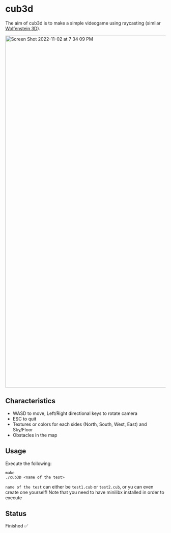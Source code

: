 # cub3d

The aim of cub3d is to make a simple videogame using raycasting (similar [Wolfenstein 3D](https://en.wikipedia.org/wiki/Wolfenstein_3D)).

<img width="1102" alt="Screen Shot 2022-11-02 at 7 34 09 PM" src="https://user-images.githubusercontent.com/46970685/199574436-64a3a2c4-3a8c-45f5-9a59-706ebb2a51e0.png">



## Characteristics

* WASD to move, Left/Right directional keys to rotate camera
* ESC to quit
* Textures or colors for each sides (North, South, West, East) and Sky/Floor
* Obstacles in the map

## Usage

Execute the following:
```
make
./cub3D <name of the test>
```
`name of the test` can either be `test1.cub` or `test2.cub`, or yu can even create one yourself! Note that you need to have minilibx installed in order to execute 

## Status

Finished :white_check_mark:

